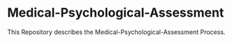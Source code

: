 # Medical-Psychological-Assessment

This Repository describes the Medical-Psychological-Assessment Process.
